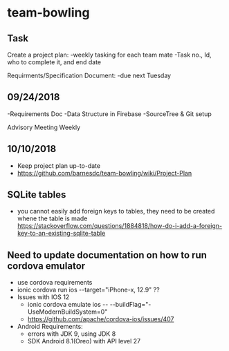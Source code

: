 # team-bowling

## Task
Create a project plan:
-weekly tasking for each team mate
-Task no., Id, who to complete it, and end date

Requirments/Specification Document:
-due next Tuesday

## 09/24/2018
-Requirements Doc
-Data Structure in Firebase
-SourceTree & Git setup

Advisory Meeting Weekly

## 10/10/2018
- Keep project plan up-to-date
- https://github.com/barnesdc/team-bowling/wiki/Project-Plan

## SQLite tables
- you cannot easily add foreign keys to tables, they need to be created whene the table is made
https://stackoverflow.com/questions/1884818/how-do-i-add-a-foreign-key-to-an-existing-sqlite-table

## Need to update documentation on how to run cordova emulator
- use cordova requirements
- ionic cordova run ios --target="iPhone-x, 12.9" ??
- Issues with IOS 12
  - ionic cordova emulate ios -- --buildFlag="-UseModernBuildSystem=0"
  - https://github.com/apache/cordova-ios/issues/407
- Android Requirements:
  - errors with JDK 9, using JDK 8
  - SDK Android 8.1(Oreo) with API level 27
